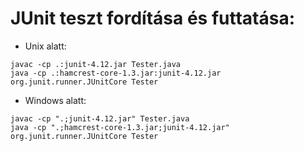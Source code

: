# JUnit teszt fordítása és futtatása:

* Unix alatt:
```
javac -cp .:junit-4.12.jar Tester.java
java -cp .:hamcrest-core-1.3.jar:junit-4.12.jar org.junit.runner.JUnitCore Tester
```


* Windows alatt:
```
javac -cp ".;junit-4.12.jar" Tester.java
java -cp ".;hamcrest-core-1.3.jar;junit-4.12.jar" org.junit.runner.JUnitCore Tester
```

